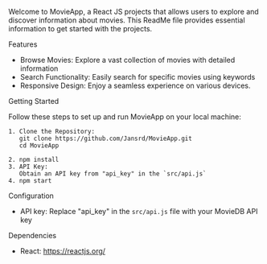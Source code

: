 Welcome to MovieApp, a React JS projects that allows users to explore and discover information about movies.
This ReadMe file provides essential information to get started with the projects.

Features

-  Browse Movies: Explore a vast collection of movies with detailed information
-  Search Functionality: Easily search for specific movies using keywords
-  Responsive Design: Enjoy a seamless experience on various devices.
  

Getting Started

  Follow these steps to set up and run MovieApp on your local machine:

    1. Clone the Repository:
       git clone https://github.com/Jansrd/MovieApp.git
       cd MovieApp
    
    2. npm install
    3. API Key:
       Obtain an API key from "api_key" in the `src/api.js`
    4. npm start
    

Configuration
-  API key: Replace "api_key" in the `src/api.js` file with your MovieDB API key
  

Dependencies
-  React: https://reactjs.org/
